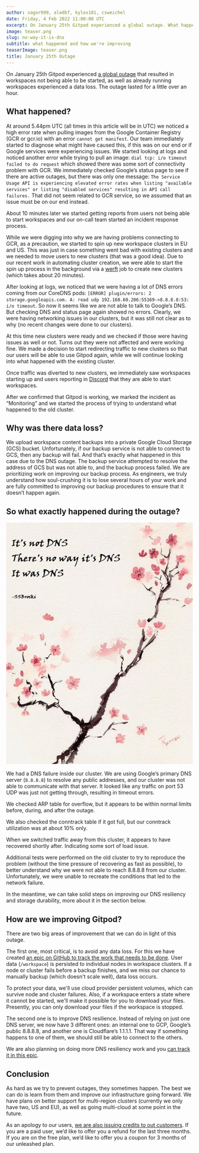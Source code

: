 ```yaml
---
author: sagor999, aledbf, kylos101, csweichel
date: Friday, 4 Feb 2022 11:00:00 UTC
excerpt: On January 25th Gitpod experienced a global outage. What happened? Why was there data loss? So what exactly happened during the outage? How are we improving Gitpod?
image: teaser.png
slug: no-way-it-is-dns
subtitle: what happened and how we're improving
teaserImage: teaser.png
title: January 25th Outage
---
```


<script context="module">
  export const prerender = true;
</script>

On January 25th Gitpod experienced [a global outage](https://www.gitpodstatus.com/incidents/tk0f7xcw8q94) that resulted in workspaces not being able to be started, as well as already running workspaces experienced a data loss. The outage lasted for a little over an hour.

## What happened?

At around 5.44pm UTC (all times in this article will be in UTC) we noticed a high error rate when pulling images from the Google Container Registry (GCR or gcr.io) with an error `cannot get manifest`. Our team immediately started to diagnose what might have caused this, if this was on our end or if Google services were experiencing issues. We started looking at logs and noticed another error while trying to pull an image: `dial tcp: i/o timeout failed to do request` which showed there was some sort of connectivity problem with GCR. We immediately checked Google’s status page to see if there are active outages, but there was only one message: `The Service Usage API is experiencing elevated error rates when listing "available services" or listing "disabled services" resulting in API call failures.` That did not seem related to GCR service, so we assumed that an issue must be on our end instead.

About 10 minutes later we started getting reports from users not being able to start workspaces and our on-call team started an incident response process.

While we were digging into why we are having problems connecting to GCR, as a precaution, we started to spin up new workspace clusters in EU and US. This was just in case something went bad with existing clusters and we needed to move users to new clusters (that was a good idea). Due to our recent work in automating cluster creation, we were able to start the spin up process in the background via a [werft](https://github.com/csweichel/werft) job to create new clusters (which takes about 20 minutes).

After looking at logs, we noticed that we were having a lot of DNS errors coming from our CoreDNS pods: `[ERROR] plugin/errors: 2 storage.googleapis.com. A: read udp 192.168.60.206:55169->8.8.8.8:53: i/o timeout`. So now it seems like we are not able to talk to Google’s DNS. But checking DNS and status page again showed no errors. Clearly, we were having networking issues in our clusters, but it was still not clear as to why (no recent changes were done to our clusters).

At this time new clusters were ready and we checked if those were having issues as well or not. Turns out they were not affected and were working fine. We made a decision to start redirecting traffic to new clusters so that our users will be able to use Gitpod again, while we will continue looking into what happened with the existing cluster.

Once traffic was diverted to new clusters, we immediately saw workspaces starting up and users reporting in [Discord](https://www.gitpod.io/chat) that they are able to start workspaces.

After we confirmed that Gitpod is working, we marked the incident as “Monitoring” and we started the process of trying to understand what happened to the old cluster.

## Why was there data loss?

We upload workspace content backups into a private Google Cloud Storage (GCS) bucket. Unfortunately, if our backup service is not able to connect to GCS, then any backup will fail. And that’s exactly what happened in this case due to the DNS outage. The backup service attempted to resolve the address of GCS but was not able to, and the backup process failed. We are prioritizing work on improving our backup process. As engineers, we truly understand how soul-crushing it is to lose several hours of your work and are fully committed to improving our backup procedures to ensure that it doesn’t happen again.

## So what exactly happened during the outage?

![It was DNS](../../../static/images/blog/no-way-it-is-dns/it-was-dns.png)

We had a DNS failure inside our cluster. We are using Google’s primary DNS server (`8.8.8.8`) to resolve any public addresses, and our cluster was not able to communicate with that server. It looked like any traffic on port 53 UDP was just not getting through, resulting in timeout errors.

We checked ARP table for overflow, but it appears to be within normal limits before, during, and after the outage.

We also checked the conntrack table if it got full, but our conntrack utilization was at about 10% only.

When we switched traffic away from this cluster, it appears to have recovered shortly after. Indicating some sort of load issue.

Additional tests were performed on the old cluster to try to reproduce the problem (without the time pressure of recovering as fast as possible), to better understand why we were not able to reach 8.8.8.8 from our cluster. Unfortunately, we were unable to recreate the conditions that led to the network failure.

In the meantime, we can take solid steps on improving our DNS resiliency and storage durability, more about it in the section below.

## How are we improving Gitpod?

There are two big areas of improvement that we can do in light of this outage.

The first one, most critical, is to avoid any data loss. For this we have created [an epic on GitHub to track the work that needs to be done](https://github.com/gitpod-io/gitpod/issues/7901). User data (`/workspace`) is persisted to individual nodes in workspace clusters. If a node or cluster fails before a backup finishes, and we miss our chance to manually backup (which doesn't scale well), data loss occurs.

To protect your data, we'll use cloud provider persistent volumes, which can survive node and cluster failures. Also, if a workspace enters a state where it cannot be started, we'll make it possible for you to download your files. Presently, you can only download your files if the workspace is stopped.

The second one is to improve DNS resilience. Instead of relying on just one DNS server, we now have 3 different ones: an internal one to GCP, Google’s public 8.8.8.8, and another one is Cloudflare’s 1.1.1.1. That way if something happens to one of them, we should still be able to connect to the others.

We are also planning on doing more DNS resiliency work and you [can track it in this epic](https://github.com/gitpod-io/gitpod/issues/7843).

## Conclusion

As hard as we try to prevent outages, they sometimes happen. The best we can do is learn from them and improve our infrastructure going forward. We have plans on better support for multi-region clusters (currently we only have two, US and EU), as well as going multi-cloud at some point in the future.

As an apology to our users, [we are also issuing credits to out customers](https://www.gitpod.io/contact/support). If you are a paid user, we’d like to offer you a refund for the last three months. If you are on the free plan, we’d like to offer you a coupon for 3 months of our unleashed plan.
